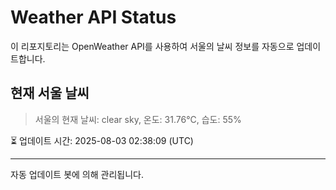 
# Weather API Status

이 리포지토리는 OpenWeather API를 사용하여 서울의 날씨 정보를 자동으로 업데이트합니다.

## 현재 서울 날씨
> 서울의 현재 날씨: clear sky, 온도: 31.76°C, 습도: 55%

⏳ 업데이트 시간: 2025-08-03 02:38:09 (UTC)

---
자동 업데이트 봇에 의해 관리됩니다.
